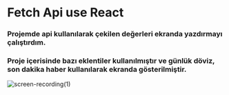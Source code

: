 # Fetch Api use React
 
### Projemde api kullanılarak çekilen değerleri ekranda yazdırmayı çalıştırdım.

### Proje içerisinde bazı eklentiler kullanılmıştır ve günlük döviz, son dakika haber kullanılarak ekranda gösterilmiştir.


![screen-recording(1)](https://user-images.githubusercontent.com/43873156/67460214-16f66900-f643-11e9-8bad-70bb26b9be05.gif)
